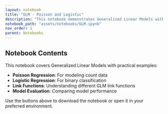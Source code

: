 ```yaml
---
layout: notebook
title: "GLM - Poisson and Logistic"
description: "This notebook demonstrates Generalized Linear Models with Poisson and Logistic regression examples."
notebook_path: "assets/notebooks/GLM.ipynb"
nav_order: 1
parent: Notebooks
---
```


## Notebook Contents

This notebook covers Generalized Linear Models with practical examples:

- **Poisson Regression**: For modeling count data
- **Logistic Regression**: For binary classification  
- **Link Functions**: Understanding different GLM link functions
- **Model Evaluation**: Comparing model performance

Use the buttons above to download the notebook or open it in your preferred environment.

